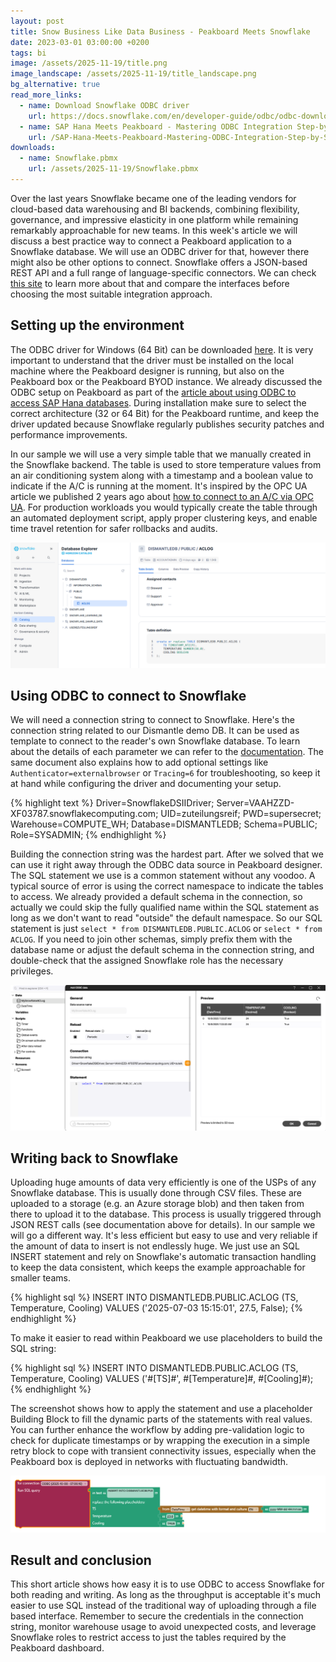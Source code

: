 ```yaml
---
layout: post
title: Snow Business Like Data Business - Peakboard Meets Snowflake
date: 2023-03-01 03:00:00 +0200
tags: bi 
image: /assets/2025-11-19/title.png
image_landscape: /assets/2025-11-19/title_landscape.png
bg_alternative: true
read_more_links:
  - name: Download Snowflake ODBC driver
    url: https://docs.snowflake.com/en/developer-guide/odbc/odbc-download
  - name: SAP Hana Meets Peakboard - Mastering ODBC Integration Step-by-Step
    url: /SAP-Hana-Meets-Peakboard-Mastering-ODBC-Integration-Step-by-Step.html
downloads:
  - name: Snowflake.pbmx
    url: /assets/2025-11-19/Snowflake.pbmx
---
```

Over the last years Snowflake became one of the leading vendors for cloud-based data warehousing and BI backends, combining flexibility, governance, and impressive elasticity in one platform while remaining remarkably approachable for new teams.
In this week's article we will discuss a best practice way to connect a Peakboard application to a Snowflake database. We will use an ODBC driver for that, however there might also be other options to connect. Snowflake offers a JSON-based REST API and a full range of language-specific connectors. We can check [this site](https://docs.snowflake.com/en/developer-guide/snowflake-rest-api/snowflake-rest-api) to learn more about that and compare the interfaces before choosing the most suitable integration approach.

## Setting up the environment

The ODBC driver for Windows (64 Bit) can be downloaded [here](https://docs.snowflake.com/en/developer-guide/odbc/odbc-download). It is very important to understand that the driver must be installed on the local machine where the Peakboard designer is running, but also on the Peakboard box or the Peakboard BYOD instance. We already discussed the ODBC setup on Peakboard as part of the [article about using ODBC to access SAP Hana databases](/SAP-Hana-Meets-Peakboard-Mastering-ODBC-Integration-Step-by-Step.html). During installation make sure to select the correct architecture (32 or 64 Bit) for the Peakboard runtime, and keep the driver updated because Snowflake regularly publishes security patches and performance improvements.

In our sample we will use a very simple table that we manually created in the Snowflake backend. The table is used to store temperature values from an air conditioning system along with a timestamp and a boolean value to indicate if the A/C is running at the moment. It's inspired by the OPC UA article we published 2 years ago about [how to connect to an A/C via OPC UA](https://how-to-dismantle-a-peakboard-box.com/OPC-UA-Basics-Calling-functions-in-OPC-UA-and-switch-the-AC-off.html). For production workloads you would typically create the table through an automated deployment script, apply proper clustering keys, and enable time travel retention for safer rollbacks and audits.

![image](/assets/2025-11-19/snowflake-temperature-table-sample.png)

## Using ODBC to connect to Snowflake

We will need a connection string to connect to Snowflake. Here's the connection string related to our Dismantle demo DB. It can be used as template to connect to the reader's own Snowflake database. To learn about the details of each parameter we can refer to the [documentation](https://docs.snowflake.com/en/developer-guide/odbc/odbc-parameters). The same document also explains how to add optional settings like `Authenticator=externalbrowser` or `Tracing=6` for troubleshooting, so keep it at hand while configuring the driver and documenting your setup.

{% highlight text %}
Driver=SnowflakeDSIIDriver; Server=VAAHZZD-XF03787.snowflakecomputing.com; UID=zuteilungsreif; PWD=supersecret; Warehouse=COMPUTE_WH; Database=DISMANTLEDB; Schema=PUBLIC; Role=SYSADMIN;
{% endhighlight %}

Building the connection string was the hardest part. After we solved that we can use it right away through the ODBC data source in Peakboard designer. The SQL statement we use is a common statement without any voodoo. A typical source of error is using the correct namespace to indicate the tables to access. We already provided a default schema in the connection, so actually we could skip the fully qualified name within the SQL statement as long as we don't want to read "outside" the default namespace. So our SQL statement is just `select * from DISMANTLEDB.PUBLIC.ACLOG` or `select * from ACLOG`. If you need to join other schemas, simply prefix them with the database name or adjust the default schema in the connection string, and double-check that the assigned Snowflake role has the necessary privileges.

![image](/assets/2025-11-19/snowflake-odbc-connection-setup.png)

## Writing back to Snowflake

Uploading huge amounts of data very efficiently is one of the USPs of any Snowflake database. This is usually done through CSV files. These are uploaded to a storage (e.g. an Azure storage blob) and then taken from there to upload it to the database. This process is usually triggered through JSON REST calls (see documentation above for details). In our sample we will go a different way. It's less efficient but easy to use and very reliable if the amount of data to insert is not endlessly huge. We just use an SQL INSERT statement and rely on Snowflake's automatic transaction handling to keep the data consistent, which keeps the example approachable for smaller teams.

{% highlight sql %}
INSERT INTO DISMANTLEDB.PUBLIC.ACLOG (TS, Temperature, Cooling)
VALUES    ('2025-07-03 15:15:01', 27.5, False);
{% endhighlight %}

To make it easier to read within Peakboard we use placeholders to build the SQL string:

{% highlight sql %}
INSERT INTO DISMANTLEDB.PUBLIC.ACLOG (TS, Temperature, Cooling)
VALUES    ('#[TS]#', #[Temperature]#, #[Cooling]#);
{% endhighlight %}

The screenshot shows how to apply the statement and use a placeholder Building Block to fill the dynamic parts of the statements with real values. You can further enhance the workflow by adding pre-validation logic to check for duplicate timestamps or by wrapping the execution in a simple retry block to cope with transient connectivity issues, especially when the Peakboard box is deployed in networks with fluctuating bandwidth.

![image](/assets/2025-11-19/snowflake-sql-insert-building-block.png)

## Result and conclusion

This short article shows how easy it is to use ODBC to access Snowflake for both reading and writing. As long as the throughput is acceptable it's much easier to use SQL instead of the traditional way of uploading through a file based interface. Remember to secure the credentials in the connection string, monitor warehouse usage to avoid unexpected costs, and leverage Snowflake roles to restrict access to just the tables required by the Peakboard dashboard.
 
